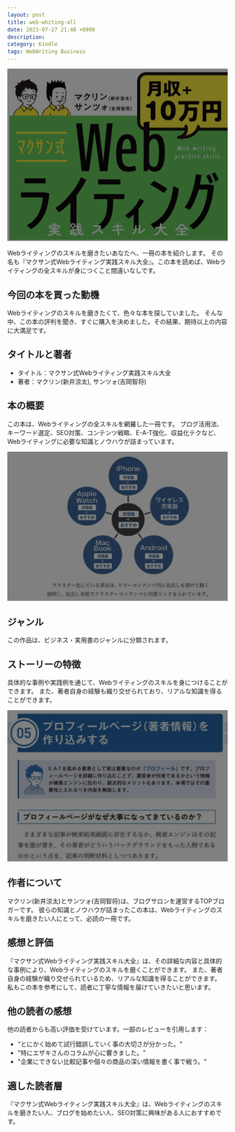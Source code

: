 ```yaml
---
layout: post
title: web-whiting-all
date: 2023-07-27 21:48 +0900
description:
category: Kindle
tags: WebWriting Business
---
```


![Alt text](/assets/images/2023-07-27-web-whiting-all/image.png)

Webライティングのスキルを磨きたいあなたへ、一冊の本を紹介します。
その名も『マクサン式Webライティング実践スキル大全』。この本を読めば、Webライティングの全スキルが身につくこと間違いなしです。

## 今回の本を買った動機

Webライティングのスキルを磨きたくて、色々な本を探していました。
そんな中、この本の評判を聞き、すぐに購入を決めました。その結果、期待以上の内容に大満足です。

## タイトルと著者

- タイトル：マクサン式Webライティング実践スキル大全
- 著者：マクリン(新井涼太), サンツォ(吉岡智将)

## 本の概要

この本は、Webライティングの全スキルを網羅した一冊です。
ブログ活用法、キーワード選定、SEO対策、コンテンツ戦略、E-A-T強化、収益化テクなど、Webライティングに必要な知識とノウハウが詰まっています。

![Alt text](/assets/images/2023-07-27-web-whiting-all/image-1.png)


## ジャンル

この作品は、ビジネス・実用書のジャンルに分類されます。


## ストーリーの特徴

具体的な事例や実践例を通じて、Webライティングのスキルを身につけることができます。
また、著者自身の経験も織り交ぜられており、リアルな知識を得ることができます。

![Alt text](/assets/images/2023-07-27-web-whiting-all/image-2.png)

## 作者について

マクリン(新井涼太)とサンツォ(吉岡智将)は、ブログサロンを運営するTOPブロガーです。
彼らの知識とノウハウが詰まったこの本は、Webライティングのスキルを磨きたい人にとって、必読の一冊です。

## 感想と評価

『マクサン式Webライティング実践スキル大全』は、その詳細な内容と具体的な事例により、Webライティングのスキルを磨くことができます。
また、著者自身の経験が織り交ぜられているため、リアルな知識を得ることができます。
私もこの本を参考にして、読者に丁寧な情報を届けていきたいと思います。

## 他の読者の感想

他の読者からも高い評価を受けています。一部のレビューを引用します：

- "とにかく始めて試行錯誤していく事の大切さが分かった。"
- "特にエザキさんのコラムが心に響きました。"
- "企業にできない比較記事や個々の商品の深い情報を書く事で戦う。"

## 適した読者層

『マクサン式Webライティング実践スキル大全』は、Webライティングのスキルを磨きたい人、ブログを始めたい人、SEO対策に興味がある人におすすめです。

